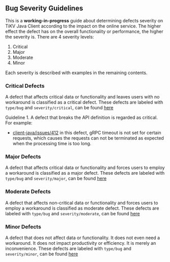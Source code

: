 ## Bug Severity Guidelines

This is a **working-in-progress** guide about determining defects severity on
TiKV Java Client according to the impact on the online service. The higher
effect the defect has on the overall functionality or performance, the higher
the severity is. There are 4 severity levels:

1. Critical
2. Major
3. Moderate
4. Minor

Each severity is described with examples in the remaining contents.

### Critical Defects

A defect that affects critical data or functionality and leaves users
with no workaround is classified as a critical defect. These defects are
labeled with `type/bug` and `severity/critical`, can be found
[here](https://github.com/tikv/client-java/issues?q=is%3Aissue+is%3Aopen+sort%3Aupdated-desc+label%3Aseverity%2Fcritical)

Guideline 1. A defect that breaks the API definition is regarded as critical.
For example:

* [client-java/issues/412](https://github.com/tikv/client-java/issues/412)
in this defect, gRPC timeout is not set for certain requests, which causes the
requests can not be terminated as expected when the processing time is too long.

### Major Defects

A defect that affects critical data or functionality and forces users to employ
a workaround is classified as a major defect. These defects are labeled with
`type/bug` and `severity/major`, can be found
[here](https://github.com/tikv/client-java/issues?q=is%3Aissue+is%3Aopen+sort%3Aupdated-desc+label%3Aseverity%2Fmajor)

### Moderate Defects

A defect that affects non-critical data or functionality and forces users to
employ a workaround is classified as moderate defect. These defects are labeled
with `type/bug` and `severity/moderate`, can be found
[here](https://github.com/tikv/client-java/issues?q=is%3Aissue+is%3Aopen+sort%3Aupdated-desc+label%3Aseverity%2Fmoderate)

### Minor Defects

A defect that does not affect data or functionality. It does not even need a
workaround. It does not impact productivity or efficiency. It is merely an
inconvenience. These defects are labeled with `type/bug` and `severity/minor`,
can be found
[here](https://github.com/tikv/client-java/issues?q=is%3Aissue+is%3Aopen+sort%3Aupdated-desc+label%3Aseverity%2Fminor)
